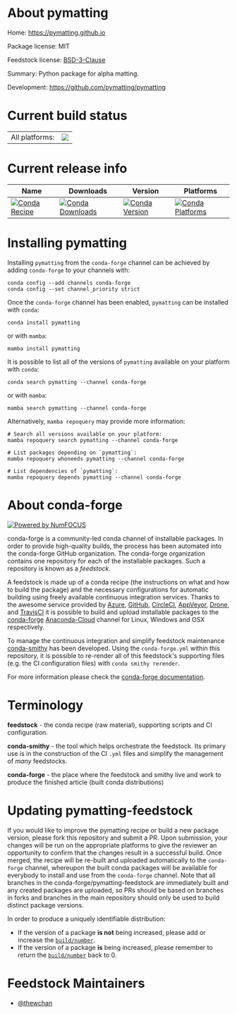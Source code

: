 About pymatting
===============

Home: https://pymatting.github.io

Package license: MIT

Feedstock license: [BSD-3-Clause](https://github.com/conda-forge/pymatting-feedstock/blob/main/LICENSE.txt)

Summary: Python package for alpha matting.

Development: https://github.com/pymatting/pymatting

Current build status
====================


<table><tr><td>All platforms:</td>
    <td>
      <a href="https://dev.azure.com/conda-forge/feedstock-builds/_build/latest?definitionId=16539&branchName=main">
        <img src="https://dev.azure.com/conda-forge/feedstock-builds/_apis/build/status/pymatting-feedstock?branchName=main">
      </a>
    </td>
  </tr>
</table>

Current release info
====================

| Name | Downloads | Version | Platforms |
| --- | --- | --- | --- |
| [![Conda Recipe](https://img.shields.io/badge/recipe-pymatting-green.svg)](https://anaconda.org/conda-forge/pymatting) | [![Conda Downloads](https://img.shields.io/conda/dn/conda-forge/pymatting.svg)](https://anaconda.org/conda-forge/pymatting) | [![Conda Version](https://img.shields.io/conda/vn/conda-forge/pymatting.svg)](https://anaconda.org/conda-forge/pymatting) | [![Conda Platforms](https://img.shields.io/conda/pn/conda-forge/pymatting.svg)](https://anaconda.org/conda-forge/pymatting) |

Installing pymatting
====================

Installing `pymatting` from the `conda-forge` channel can be achieved by adding `conda-forge` to your channels with:

```
conda config --add channels conda-forge
conda config --set channel_priority strict
```

Once the `conda-forge` channel has been enabled, `pymatting` can be installed with `conda`:

```
conda install pymatting
```

or with `mamba`:

```
mamba install pymatting
```

It is possible to list all of the versions of `pymatting` available on your platform with `conda`:

```
conda search pymatting --channel conda-forge
```

or with `mamba`:

```
mamba search pymatting --channel conda-forge
```

Alternatively, `mamba repoquery` may provide more information:

```
# Search all versions available on your platform:
mamba repoquery search pymatting --channel conda-forge

# List packages depending on `pymatting`:
mamba repoquery whoneeds pymatting --channel conda-forge

# List dependencies of `pymatting`:
mamba repoquery depends pymatting --channel conda-forge
```


About conda-forge
=================

[![Powered by
NumFOCUS](https://img.shields.io/badge/powered%20by-NumFOCUS-orange.svg?style=flat&colorA=E1523D&colorB=007D8A)](https://numfocus.org)

conda-forge is a community-led conda channel of installable packages.
In order to provide high-quality builds, the process has been automated into the
conda-forge GitHub organization. The conda-forge organization contains one repository
for each of the installable packages. Such a repository is known as a *feedstock*.

A feedstock is made up of a conda recipe (the instructions on what and how to build
the package) and the necessary configurations for automatic building using freely
available continuous integration services. Thanks to the awesome service provided by
[Azure](https://azure.microsoft.com/en-us/services/devops/), [GitHub](https://github.com/),
[CircleCI](https://circleci.com/), [AppVeyor](https://www.appveyor.com/),
[Drone](https://cloud.drone.io/welcome), and [TravisCI](https://travis-ci.com/)
it is possible to build and upload installable packages to the
[conda-forge](https://anaconda.org/conda-forge) [Anaconda-Cloud](https://anaconda.org/)
channel for Linux, Windows and OSX respectively.

To manage the continuous integration and simplify feedstock maintenance
[conda-smithy](https://github.com/conda-forge/conda-smithy) has been developed.
Using the ``conda-forge.yml`` within this repository, it is possible to re-render all of
this feedstock's supporting files (e.g. the CI configuration files) with ``conda smithy rerender``.

For more information please check the [conda-forge documentation](https://conda-forge.org/docs/).

Terminology
===========

**feedstock** - the conda recipe (raw material), supporting scripts and CI configuration.

**conda-smithy** - the tool which helps orchestrate the feedstock.
                   Its primary use is in the construction of the CI ``.yml`` files
                   and simplify the management of *many* feedstocks.

**conda-forge** - the place where the feedstock and smithy live and work to
                  produce the finished article (built conda distributions)


Updating pymatting-feedstock
============================

If you would like to improve the pymatting recipe or build a new
package version, please fork this repository and submit a PR. Upon submission,
your changes will be run on the appropriate platforms to give the reviewer an
opportunity to confirm that the changes result in a successful build. Once
merged, the recipe will be re-built and uploaded automatically to the
`conda-forge` channel, whereupon the built conda packages will be available for
everybody to install and use from the `conda-forge` channel.
Note that all branches in the conda-forge/pymatting-feedstock are
immediately built and any created packages are uploaded, so PRs should be based
on branches in forks and branches in the main repository should only be used to
build distinct package versions.

In order to produce a uniquely identifiable distribution:
 * If the version of a package **is not** being increased, please add or increase
   the [``build/number``](https://docs.conda.io/projects/conda-build/en/latest/resources/define-metadata.html#build-number-and-string).
 * If the version of a package **is** being increased, please remember to return
   the [``build/number``](https://docs.conda.io/projects/conda-build/en/latest/resources/define-metadata.html#build-number-and-string)
   back to 0.

Feedstock Maintainers
=====================

* [@thewchan](https://github.com/thewchan/)

